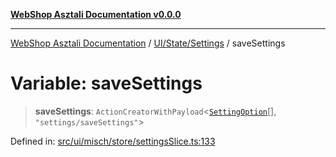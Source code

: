 [**WebShop Asztali Documentation v0.0.0**](../../../../README.md)

***

[WebShop Asztali Documentation](../../../../modules.md) / [UI/State/Settings](../README.md) / saveSettings

# Variable: saveSettings

> **saveSettings**: `ActionCreatorWithPayload`\<[`SettingOption`](../interfaces/SettingOption.md)[], `"settings/saveSettings"`\>

Defined in: [src/ui/misch/store/settingsSlice.ts:133](https://github.com/yourusername/webshop_asztali/blob/966ac422304bbbe6308f4e6c123a88355a82fe82/src/ui/misch/store/settingsSlice.ts#L133)
